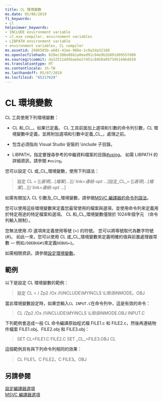 ```yaml
---
title: CL 環境變數
ms.date: 05/06/2019
f1_keywords:
- cl
helpviewer_keywords:
- INCLUDE environment variable
- cl.exe compiler, environment variables
- LIBPATH environment variable
- environment variables, CL compiler
ms.assetid: 2606585b-a681-42ee-986e-1c9a2da32108
ms.openlocfilehash: 620ec386e06b1a0eed91c94e9b2b891d9955fd00
ms.sourcegitcommit: da32511dd5baebe27451c0458a95f345144bd439
ms.translationtype: HT
ms.contentlocale: zh-TW
ms.lasthandoff: 05/07/2019
ms.locfileid: "65217629"
---
```

# <a name="cl-environment-variables"></a>CL 環境變數

CL 工具使用下列環境變數：

- CL 和\_CL\_，如果已定義。 CL 工具前面加上選項和引數的命令列引數，CL 環境變數中定義，並將附加選項和引數中定義\_CL\_，處理之前。

- 包含必須指向 Visual Studio 安裝的 \include 子目錄。

- LIBPATH，指定要搜尋參考的中繼資料檔案的目錄[#using](../../preprocessor/hash-using-directive-cpp.md)。 如需 LIBPATH 的詳細資訊，請參閱 `#using`。

您可以設定 CL 或\_CL\_環境變數，使用下列語法：

> 設定 CL = [[*選項*]...[*檔案*]...][/ link>*連結-opt* ...]設定\_CL\_= [[*選項*]...[*檔案*]...][/ link>*連結-opt* ...]

如需有關加入 CL 引數及\_CL\_環境變數，請參閱[MSVC 編譯器的命令列語法](compiler-command-line-syntax.md)。

您可以使用這些環境變數來定義您最常使用的檔案與選項，並使用命令列來定義用於特定用途的特定檔案和選項。 CL 和\_CL\_環境變數僅限於 1024年個字元 （命令列輸入限制）。

您無法使用 /D 選項來定義使用等號 (=) 的符號。 您可以將等號取代為數字符號 (#)。 如此一來，您可以使用 CL 或\_CL\_環境變數來定義明確的值與前置處理器常數 — 例如`/DDEBUG#1`來定義`DEBUG=1`。

如需相關資訊，請參閱[設定環境變數](../setting-the-path-and-environment-variables-for-command-line-builds.md)。

## <a name="examples"></a>範例

以下是設定 CL 環境變數的範例：

> 設定 CL = / Zp2 /Ox /I\INCLUDE\MYINCLS \LIB\BINMODE。OBJ

當此環境變數設定時，如果您輸入`CL INPUT.C`在命令列中，這是有效的命令：

> CL /Zp2 /Ox /I\INCLUDE\MYINCLS \LIB\BINMODE.OBJ INPUT.C

下列範例會造成一般 CL 命令編譯原始程式檔 FILE1.c 和 FILE2.c，然後再連結物件檔案 FILE1.obj、FILE2.obj 和 FILE3.obj：

> SET CL=FILE1.C FILE2.C SET \_CL\_=FILE3.OBJ CL

這個範例具有與下列命令列相同的效果：

> CL FILE1。C FILE2。C FILE3。OBJ

## <a name="see-also"></a>另請參閱

[設定編譯器選項](compiler-command-line-syntax.md)<br/>
[MSVC 編譯器選項](compiler-options.md)
